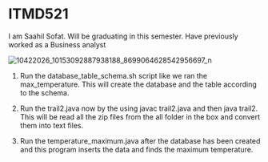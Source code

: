 # ITMD521



I am Saahil Sofat. Will be graduating in this semester. Have previously worked as a Business 
analyst


![10422026_10153092887938188_8699064628542956697_n](https://cloud.githubusercontent.com/assets/24991155/22357808/47330a68-e400-11e6-8613-1c2fd115955d.jpg)

1. Run the database_table_schema.sh script like we ran the max_temperature.
This will create the database and the table according to the schema.

2. Run the trail2.java now by the using javac trail2.java 
and then java trail2. This will be read all the zip files from the all folder in the box 
and convert them into text files.

3. Run the temperature_maximum.java after the database has been created and this program inserts the data
and finds the maximum temperature.

	
